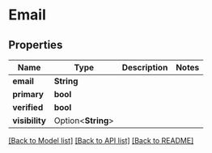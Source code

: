# Email

## Properties

Name | Type | Description | Notes
------------ | ------------- | ------------- | -------------
**email** | **String** |  | 
**primary** | **bool** |  | 
**verified** | **bool** |  | 
**visibility** | Option<**String**> |  | 

[[Back to Model list]](../README.md#documentation-for-models) [[Back to API list]](../README.md#documentation-for-api-endpoints) [[Back to README]](../README.md)


